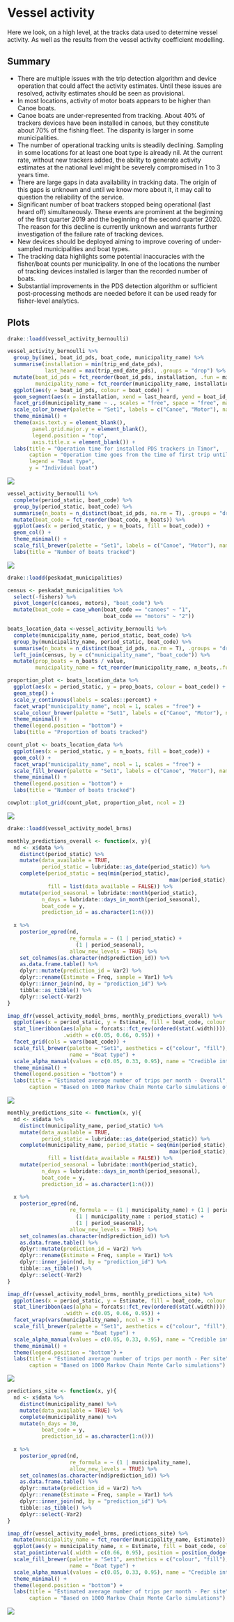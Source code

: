 Vessel activity
================

Here we look, on a high level, at the tracks data used to determine
vessel activity. As well as the results from the vessel activity
coefficient modelling.

## Summary

  - There are multiple issues with the trip detection algorithm and
    device operation that could affect the activity estimates. Until
    these issues are resolved, activity estimates should be seen as
    provisional.
  - In most locations, activity of motor boats appears to be higher than
    Canoe boats.
  - Canoe boats are under-represented from tracking. About 40% of
    trackers devices have been installed in canoes, but they constitute
    about 70% of the fishing fleet. The disparity is larger in some
    municipalities.
  - The number of operational tracking units is steadily declining.
    Sampling in some locations for at least one boat type is already
    nil. At the current rate, without new trackers added, the ability to
    generate activity estimates at the national level might be severely
    compromised in 1 to 3 years time.
  - There are large gaps in data availability in tracking data. The
    origin of this gaps is unknown and until we know more about it, it
    may call to question the reliability of the service.
  - Significant number of boat trackers stopped being operational (last
    heard off) simultaneously. These events are prominent at the
    beginning of the first quarter 2019 and the beginning of the second
    quarter 2020. The reason for this decline is currently unknown and
    warrants further investigation of the failure rate of tracking
    devices.
  - New devices should be deployed aiming to improve covering of
    under-sampled municipalities and boat types.
  - The tracking data highlights some potential inaccuracies with the
    fisher/boat counts per municipality. In one of the locations the
    number of tracking devices installed is larger than the recorded
    number of boats.
  - Substantial improvements in the PDS detection algorithm or
    sufficient post-processing methods are needed before it can be used
    ready for fisher-level analytics.

## Plots

``` r
drake::loadd(vessel_activity_bernoulli)

vessel_activity_bernoulli %>%
  group_by(imei, boat_id_pds, boat_code, municipality_name) %>%
  summarise(installation = min(trip_end_date_pds), 
            last_heard = max(trip_end_date_pds), .groups = "drop") %>%
  mutate(boat_id_pds = fct_reorder(boat_id_pds, installation, .fun = min, .desc = T),
         municipality_name = fct_reorder(municipality_name, installation, .fun = min, .desc = F)) %>%
  ggplot(aes(y = boat_id_pds, colour = boat_code)) +
  geom_segment(aes(x = installation, xend = last_heard, yend = boat_id_pds)) +
  facet_grid(municipality_name ~ ., scales = "free", space = "free", margins = F) +
  scale_color_brewer(palette = "Set1", labels = c("Canoe", "Motor"), name = "Boat type") +
  theme_minimal() +
  theme(axis.text.y = element_blank(), 
        panel.grid.major.y = element_blank(), 
        legend.position = "top", 
        axis.title.x = element_blank()) +
  labs(title = "Operation time for installed PDS trackers in Timor", 
       caption = "Operation time goes from the time of first trip until the time the tracker was last detected",
       legend = "Boat type",
       y = "Individual boat")
```

![](vessel-activity_files/figure-gfm/operation-per-boat-1.png)<!-- -->

``` r
vessel_activity_bernoulli %>%
  complete(period_static, boat_code) %>%
  group_by(period_static, boat_code) %>%
  summarise(n_boats = n_distinct(boat_id_pds, na.rm = T), .groups = "drop") %>%
  mutate(boat_code = fct_reorder(boat_code, n_boats)) %>%
  ggplot(aes(x = period_static, y = n_boats, fill = boat_code)) +
  geom_col() +
  theme_minimal() +
  scale_fill_brewer(palette = "Set1", labels = c("Canoe", "Motor"), name = "Boat type") +
  labs(title = "Number of boats tracked")
```

![](vessel-activity_files/figure-gfm/operation-all-boats-1.png)<!-- -->

``` r
drake::loadd(peskadat_municipalities)

census <- peskadat_municipalities %>%
  select(-fishers) %>%
  pivot_longer(c(canoes, motors), "boat_code") %>%
  mutate(boat_code = case_when(boat_code == "canoes" ~ "1", 
                               boat_code == "motors" ~ "2"))

boats_location_data <-vessel_activity_bernoulli %>%
  complete(municipality_name, period_static, boat_code) %>%
  group_by(municipality_name, period_static, boat_code) %>%
  summarise(n_boats = n_distinct(boat_id_pds, na.rm = T), .groups = "drop") %>%
  left_join(census, by = c("municipality_name", "boat_code")) %>%
  mutate(prop_boats = n_boats / value, 
         municipality_name = fct_reorder(municipality_name, n_boats,.fun = max, .desc = T))

proportion_plot <- boats_location_data %>%
  ggplot(aes(x = period_static, y = prop_boats, colour = boat_code)) +
  geom_step() +
  scale_y_continuous(labels = scales::percent) +
  facet_wrap("municipality_name", ncol = 1, scales = "free") +
  scale_colour_brewer(palette = "Set1", labels = c("Canoe", "Motor"), name = "Boat type") +
  theme_minimal() +
  theme(legend.position = "bottom") +
  labs(title = "Proportion of boats tracked")

count_plot <- boats_location_data %>%
  ggplot(aes(x = period_static, y = n_boats, fill = boat_code)) +
  geom_col() +
  facet_wrap("municipality_name", ncol = 1, scales = "free") +
  scale_fill_brewer(palette = "Set1", labels = c("Canoe", "Motor"), name = "Boat type") +
  theme_minimal() +
  theme(legend.position = "bottom") +
  labs(title = "Number of boats tracked")

cowplot::plot_grid(count_plot, proportion_plot, ncol = 2)
```

![](vessel-activity_files/figure-gfm/operation-per-location%20-1.png)<!-- -->

``` r
drake::loadd(vessel_activity_model_brms)

monthly_predictions_overall <- function(x, y){
  nd <- x$data %>%
    distinct(period_static) %>%
    mutate(data_available = TRUE, 
           period_static = lubridate::as_date(period_static)) %>%
    complete(period_static = seq(min(period_static), 
                                                    max(period_static), "month"), 
             fill = list(data_available = FALSE)) %>%
    mutate(period_seasonal = lubridate::month(period_static), 
           n_days = lubridate::days_in_month(period_seasonal),
           boat_code = y,
           prediction_id = as.character(1:n())) 
  
  x %>%
    posterior_epred(nd, 
                    re_formula = ~ (1 | period_static) +
                      (1 | period_seasonal), 
                    allow_new_levels = TRUE) %>% 
    set_colnames(as.character(nd$prediction_id)) %>%
    as.data.frame.table() %>%
    dplyr::mutate(prediction_id = Var2) %>%
    dplyr::rename(Estimate = Freq, sample = Var1) %>%
    dplyr::inner_join(nd, by = "prediction_id") %>%
    tibble::as_tibble() %>%
    dplyr::select(-Var2)
}

imap_dfr(vessel_activity_model_brms, monthly_predictions_overall) %>%
  ggplot(aes(x = period_static, y = Estimate, fill = boat_code, colour = boat_code)) + 
  stat_lineribbon(aes(alpha = forcats::fct_rev(ordered(stat(.width)))), 
                  .width = c(0.05, 0.66, 0.95)) +
  facet_grid(cols = vars(boat_code)) +
  scale_fill_brewer(palette = "Set1", aesthetics = c("colour", "fill"), 
                    name = "Boat type") +
  scale_alpha_manual(values = c(0.05, 0.33, 0.95), name = "Credible interval") +
  theme_minimal() +
  theme(legend.position = "bottom") +
  labs(title = "Estimated average number of trips per month - Overall", 
       caption = "Based on 1000 Markov Chain Monte Carlo simulations of the Dynamic Vessel Activity Coefficient")
```

![](vessel-activity_files/figure-gfm/model-predictions-overall-1.png)<!-- -->

``` r
monthly_predictions_site <- function(x, y){
  nd <- x$data %>%
    distinct(municipality_name, period_static) %>%
    mutate(data_available = TRUE, 
           period_static = lubridate::as_date(period_static)) %>%
    complete(municipality_name, period_static = seq(min(period_static), 
                                                    max(period_static), "month"), 
             fill = list(data_available = FALSE)) %>%
    mutate(period_seasonal = lubridate::month(period_static), 
           n_days = lubridate::days_in_month(period_seasonal),
           boat_code = y,
           prediction_id = as.character(1:n())) 
  
  x %>%
    posterior_epred(nd, 
                    re_formula = ~ (1 | municipality_name) + (1 | period_static) +
                      (1 | municipality_name : period_static) + 
                      (1 | period_seasonal), 
                    allow_new_levels = TRUE) %>% 
    set_colnames(as.character(nd$prediction_id)) %>%
    as.data.frame.table() %>%
    dplyr::mutate(prediction_id = Var2) %>%
    dplyr::rename(Estimate = Freq, sample = Var1) %>%
    dplyr::inner_join(nd, by = "prediction_id") %>%
    tibble::as_tibble() %>%
    dplyr::select(-Var2)
}

imap_dfr(vessel_activity_model_brms, monthly_predictions_site) %>%
  ggplot(aes(x = period_static, y = Estimate, fill = boat_code, colour = boat_code)) + 
  stat_lineribbon(aes(alpha = forcats::fct_rev(ordered(stat(.width)))), 
                  .width = c(0.05, 0.66, 0.95)) +
  facet_wrap(vars(municipality_name), ncol = 3) +
  scale_fill_brewer(palette = "Set1", aesthetics = c("colour", "fill"), 
                    name = "Boat type") +
  scale_alpha_manual(values = c(0.05, 0.33, 0.95), name = "Credible interval") +
  theme_minimal() +
  theme(legend.position = "bottom") +
  labs(title = "Estimated average number of trips per month - Per site", 
       caption = "Based on 1000 Markov Chain Monte Carlo simulations")
```

![](vessel-activity_files/figure-gfm/model-predictions-persite-1.png)<!-- -->

``` r
predictions_site <- function(x, y){
  nd <- x$data %>%
    distinct(municipality_name) %>%
    mutate(data_available = TRUE) %>%
    complete(municipality_name) %>%
    mutate(n_days = 30,
           boat_code = y,
           prediction_id = as.character(1:n())) 
  
  x %>%
    posterior_epred(nd, 
                    re_formula = ~ (1 | municipality_name), 
                    allow_new_levels = TRUE) %>% 
    set_colnames(as.character(nd$prediction_id)) %>%
    as.data.frame.table() %>%
    dplyr::mutate(prediction_id = Var2) %>%
    dplyr::rename(Estimate = Freq, sample = Var1) %>%
    dplyr::inner_join(nd, by = "prediction_id") %>%
    tibble::as_tibble() %>%
    dplyr::select(-Var2)
}

imap_dfr(vessel_activity_model_brms, predictions_site) %>%
  mutate(municipality_name = fct_reorder(municipality_name, Estimate)) %>%
  ggplot(aes(y = municipality_name, x = Estimate, fill = boat_code, colour = boat_code)) + 
  stat_pointinterval(.width = c(0.66, 0.95), position = position_dodge(0.4)) +
  scale_fill_brewer(palette = "Set1", aesthetics = c("colour", "fill"), 
                    name = "Boat type") +
  scale_alpha_manual(values = c(0.05, 0.33, 0.95), name = "Credible interval") +
  theme_minimal() +
  theme(legend.position = "bottom") +
  labs(title = "Estimated average number of trips per month - Per site", 
       caption = "Based on 1000 Markov Chain Monte Carlo simulations")
```

![](vessel-activity_files/figure-gfm/unnamed-chunk-1-1.png)<!-- -->
